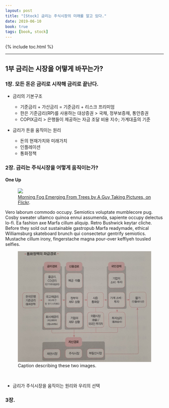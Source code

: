 ```yaml
---
layout: post
title: "[Stock] 금리는 주식시장의 미래를 알고 있다."
date: 2019-06-10
book: true
tags: [book, stock]
---
```


{% include toc.html %}
***

## 1부 금리는 시장을 어떻게 바꾸는가?

### 1장. 모든 돈은 금리로 시작해 금리로 끝난다.
- 금리의 기본구조
    - 기준금리 + 가산금리 = 기준금리 + 리스크 프리미엄
    - 한은 기준금리(RP)를 사용하는 대상증권 > 국채, 정부보증채, 통안증권
    - COPIX금리 > 은행들이 제공하는 자금 조달 비용 지수; 가계대출의 기준

- 금리가 돈을 움직이는 원리
    - 돈의 현재가치와 미래가치
    - 인플레이션
    - 통화정책

### 2장. 금리는 주식시장을 어떻게 움직이는가?


#### One Up

<figure>
	<a href="http://farm9.staticflickr.com/8426/7758832526_cc8f681e48_b.jpg"><img src="http://farm9.staticflickr.com/8426/7758832526_cc8f681e48_c.jpg"></a>
	<figcaption><a href="http://www.flickr.com/photos/80901381@N04/7758832526/" title="Morning Fog Emerging From Trees by A Guy Taking Pictures, on Flickr">Morning Fog Emerging From Trees by A Guy Taking Pictures, on Flickr</a>.</figcaption>
</figure>

Vero laborum commodo occupy. Semiotics voluptate mumblecore pug. Cosby sweater ullamco quinoa ennui assumenda, sapiente occupy delectus lo-fi. Ea fashion axe Marfa cillum aliquip. Retro Bushwick keytar cliche. Before they sold out sustainable gastropub Marfa readymade, ethical Williamsburg skateboard brunch qui consectetur gentrify semiotics. Mustache cillum irony, fingerstache magna pour-over keffiyeh tousled selfies.




<figure class="half">
    <img src="/images/readings-interest_knows_future/2-1.jpeg">
    <figcaption>Caption describing these two images.</figcaption>
</figure>

<br>

- 금리가 주식시장을 움직이는 원리와 우리의 선택

### 3장.














